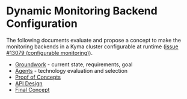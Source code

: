 # Dynamic Monitoring Backend Configuration

The following documents evaluate and propose a concept to make the monitoring backends in a Kyma cluster configurable at runtime ([issue #13079 (configurable monitoring)](https://github.com/kyma-project/kyma/issues/13079)).

* [Groundwork](./01-groundwork.md) - current state, requirements, goal
* [Agents](./02-agents.md) - technology evaluation and selection
* [Proof of Concepts](./03-pocs.md)
* [API Design](./04-api.md)
* [Final Concept](./05-concept.md)
